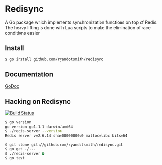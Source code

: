 # Redisync

A Go package which implements synchronization functions on top of Redis. The heavy lifting is done with Lua scripts to make the elimination of race conditions easier.

## Install
```bash
$ go install github.com/ryandotsmith/redisync
```

## Documentation
[GoDoc](http://godoc.org/github.com/ryandotsmith/redisync)

## Hacking on Redisync

[![Build Status](https://drone.io/github.com/ryandotsmith/redisync/status.png)](https://drone.io/github.com/ryandotsmith/redisync/latest)

```bash
$ go version
go version go1.1.1 darwin/amd64
$ ./redis-server --version
Redis server v=2.6.14 sha=00000000:0 malloc=libc bits=64
```

```bash
$ git clone git://github.com/ryandotsmith/redisync.git
$ go get ./...
$ ./redis-server &
$ go test
```
